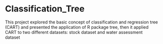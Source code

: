 # Classification_Tree

This project explored the basic concept of classification and regression tree (CART) and presented the application of R package tree, then it applied CART to two different datasets: stock dataset and water assessment dataset
